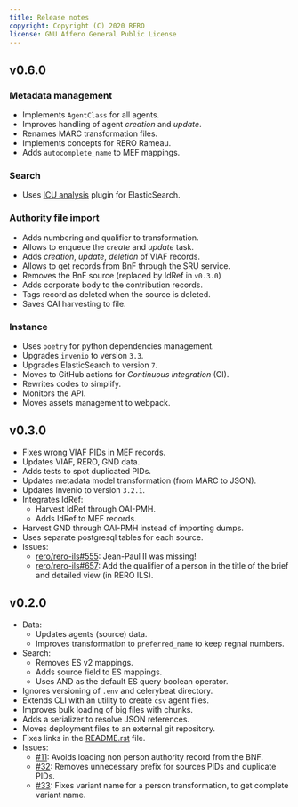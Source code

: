 ```yaml
---
title: Release notes
copyright: Copyright (C) 2020 RERO
license: GNU Affero General Public License
---
```


## v0.6.0

### Metadata management

- Implements `AgentClass` for all agents.
- Improves handling of agent *creation* and *update*.
- Renames MARC transformation files.
- Implements concepts for RERO Rameau.
- Adds `autocomplete_name` to MEF mappings.

### Search

- Uses [ICU analysis][2] plugin for ElasticSearch.


### Authority file import

- Adds numbering and qualifier to transformation.
- Allows to enqueue the *create* and *update* task.
- Adds *creation*, *update*, *deletion* of VIAF records.
- Allows to get records from BnF through the SRU service.
- Removes the BnF source (replaced by IdRef in `v0.3.0`)
- Adds corporate body to the contribution records.
- Tags record as deleted when the source is deleted.
- Saves OAI harvesting to file.

### Instance

- Uses `poetry` for python dependencies management.
- Upgrades `invenio` to version `3.3`.
- Upgrades ElasticSearch to version `7`.
- Moves to GitHub actions for *Continuous integration* (CI).
- Rewrites codes to simplify.
- Monitors the API.
- Moves assets management to webpack.

## v0.3.0

- Fixes wrong VIAF PIDs in MEF records.
- Updates VIAF, RERO, GND data.
- Adds tests to spot duplicated PIDs.
- Updates metadata model transformation (from MARC to JSON).
- Updates Invenio to version `3.2.1`.
- Integrates IdRef:
  - Harvest IdRef through OAI-PMH.
  - Adds IdRef to MEF records.
- Harvest GND through OAI-PMH instead of importing dumps.
- Uses separate postgresql tables for each source.
- Issues:
  - [rero/rero-ils\#555][i555]: Jean-Paul II was missing!
  - [rero/rero-ils#657][i657]: Add the qualifier of a person in the title of
    the brief and detailed view (in RERO ILS).

## v0.2.0

- Data:
  -  Updates agents (source) data.
  -  Improves transformation to `preferred_name` to keep regnal numbers.
- Search:
  - Removes ES v2 mappings.
  - Adds source field to ES mappings.
  - Uses AND as the default ES query boolean operator.
- Ignores versioning of `.env` and celerybeat directory.
- Extends CLI with an utility to create `csv` agent files.
- Improves bulk loading of big files with chunks.
- Adds a serializer to resolve JSON references.
- Moves deployment files to an external git repository.
- Fixes links in the [README.rst][1] file.
- Issues:
  - [#11][i11]: Avoids loading non person authority record from the BNF.
  - [#32][i32]: Removes unnecessary prefix for sources PIDs and duplicate
    PIDs.
  - [#33][i33]: Fixes variant name for a person transformation, to get
    complete variant name.


[1]: README.rst
[2]: https://www.elastic.co/guide/en/elasticsearch/plugins/current/analysis-icu.html
[i11]: https://github.com/rero/rero-mef/issues/11
[i32]: https://github.com/rero/rero-mef/issues/32
[i33]: https://github.com/rero/rero-mef/issues/33
[i555]: https://github.com/rero/rero-ils/issues/555
[i657]: https://github.com/rero/rero-ils/issues/657
